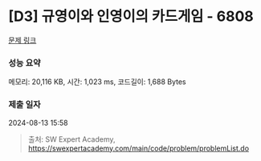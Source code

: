 # [D3] 규영이와 인영이의 카드게임 - 6808 

[문제 링크](https://swexpertacademy.com/main/code/problem/problemDetail.do?contestProbId=AWgv9va6HnkDFAW0) 

### 성능 요약

메모리: 20,116 KB, 시간: 1,023 ms, 코드길이: 1,688 Bytes

### 제출 일자

2024-08-13 15:58



> 출처: SW Expert Academy, https://swexpertacademy.com/main/code/problem/problemList.do